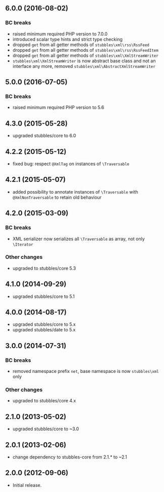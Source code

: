 6.0.0 (2016-08-02)
------------------

### BC breaks

  * raised minimum required PHP version to 7.0.0
  * introduced scalar type hints and strict type checking
  * dropped `get` from all getter methods of `stubbles\xml\rss\RssFeed`
  * dropped `get` from all getter methods of `stubbles\xml\rss\RssFeedItem`
  * dropped `get` from all getter methods of `stubbles\xml\XmlStreamWriter`
  * `stubbles\xml\XmlStreamWriter` is now abstract base class and not an interface any more, removed `stubbles\xml\AbstractXmlStreamWriter`


5.0.0 (2016-07-05)
------------------

### BC breaks

  * raised minimum required PHP version to 5.6


4.3.0 (2015-05-28)
------------------

  * upgraded stubbles/core to 6.0


4.2.2 (2015-05-12)
------------------

  * fixed bug: respect `@XmlTag` on instances of `\Traversable`


4.2.1 (2015-05-07)
------------------

  * added possibility to annotate instances of `\Traversable` with `@XmlNonTraversable` to retain old behaviour


4.2.0 (2015-03-09)
------------------

  ### BC breaks

  * XML serializer now serializes all `\Traversable` as array, not only `\Iterator`

### Other changes

  * upgraded to stubbles/core 5.3


4.1.0 (2014-09-29)
------------------

  * upgraded stubbles/core to 5.1


4.0.0 (2014-08-17)
------------------

  * upgraded stubbles/core to 5.x
  * upgraded stubbles/date to 5.x


3.0.0 (2014-07-31)
------------------

### BC breaks

  * removed namespace prefix `net`, base namespace is now `stubbles\xml` only

### Other changes

  * upgraded to stubbles/core 4.x


2.1.0 (2013-05-02)
------------------

  * upgraded stubbles/core to ~3.0


2.0.1 (2013-02-06)
------------------

  * change dependency to stubbles-core from 2.1.* to ~2.1


2.0.0 (2012-09-06)
------------------

  * Initial release.
